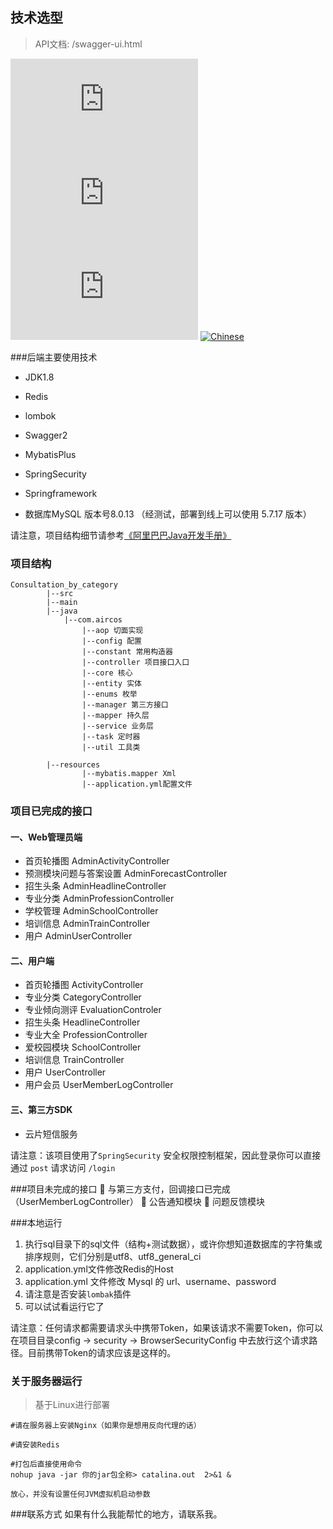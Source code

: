 ## 技术选型

> API文档: /swagger-ui.html

[![Framework](https://tool.lu/shield/ajax.html?color=%23FE7D37&subject=framework&status=SpringBoot)](SpringBoot)
[![system](https://tool.lu/shield/ajax.html?color=%23007EC6&subject=system&status=Microservice)](https://martinfowler.com/articles/microservices.html)
[![jdk](https://tool.lu/shield/ajax.html?color=%2397CA00&subject=jdk&status=1.8)](https://www.java.com/zh_CN/)
[![Chinese](https://camo.githubusercontent.com/cb8cb80af654f3dae14a4aa62e44bf62f16953d6/68747470733a2f2f6a617977636a6c6f76652e6769746875622e696f2f73622f6c616e672f6368696e6573652e737667)]()

###后端主要使用技术
- JDK1.8

- Redis

- lombok

- Swagger2

- MybatisPlus

- SpringSecurity

- Springframework

- 数据库MySQL 版本号8.0.13 （经测试，部署到线上可以使用 5.7.17 版本）

请注意，项目结构细节请参考[《阿里巴巴Java开发手册》](https://github.com/alibaba/p3c)
### 项目结构

```
Consultation_by_category
		|--src
		|--main
		|--java
			|--com.aircos
				|--aop 切面实现
				|--config 配置
				|--constant 常用构造器
				|--controller 项目接口入口
				|--core 核心
				|--entity 实体
				|--enums 枚举
				|--manager 第三方接口
				|--mapper 持久层
				|--service 业务层
				|--task 定时器
				|--util 工具类

		|--resources
				|--mybatis.mapper Xml
				|--application.yml配置文件
```

### 项目已完成的接口
#### 一、Web管理员端

- 首页轮播图 					AdminActivityController
- 预测模块问题与答案设置 		AdminForecastController
- 招生头条 					AdminHeadlineController
- 专业分类					AdminProfessionController
- 学校管理 					AdminSchoolController
- 培训信息 					AdminTrainController
- 用户 						AdminUserController

#### 二、用户端

- 首页轮播图					ActivityController
- 专业分类					CategoryController
- 专业倾向测评				EvaluationControler
- 招生头条					HeadlineController
- 专业大全					ProfessionController
- 爱校园模块					SchoolController
- 培训信息					TrainController
- 用户						UserController
- 用户会员					UserMemberLogController

#### 三、第三方SDK
- 云片短信服务

请注意：该项目使用了`SpringSecurity` 安全权限控制框架，因此登录你可以直接通过 `post` 请求访问 `/login`

 
###项目未完成的接口
	与第三方支付，回调接口已完成（UserMemberLogController）
	公告通知模块
	问题反馈模块

###本地运行

1. 执行sql目录下的sql文件（结构+测试数据），或许你想知道数据库的字符集或排序规则，它们分别是utf8、utf8_general_ci
2. application.yml文件修改Redis的Host
3. application.yml 文件修改 Mysql 的 url、username、password
4. 请注意是否安装`lombak`插件
5. 可以试试看运行它了

请注意：任何请求都需要请求头中携带Token，如果该请求不需要Token，你可以在项目目录config -> security -> BrowserSecurityConfig 中去放行这个请求路径。目前携带Token的请求应该是这样的。
 


### 关于服务器运行

> 基于Linux进行部署

```
#请在服务器上安装Nginx（如果你是想用反向代理的话）

#请安装Redis

#打包后直接使用命令
nohup java -jar 你的jar包全称> catalina.out  2>&1 &

放心，并没有设置任何JVM虚拟机启动参数
```

###联系方式
如果有什么我能帮忙的地方，请联系我。